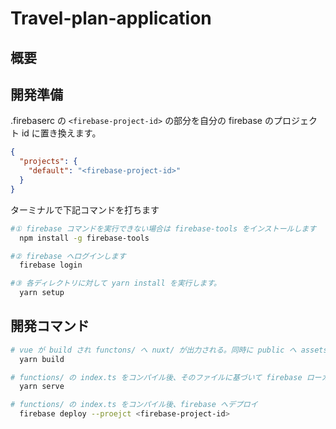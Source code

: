 # Travel-plan-application

## 概要

## 開発準備

.firebaserc の `<firebase-project-id>` の部分を自分の firebase のプロジェクト id に置き換えます。

```json
{
  "projects": {
    "default": "<firebase-project-id>"
  }
}
```

ターミナルで下記コマンドを打ちます

```bash
#① firebase コマンドを実行できない場合は firebase-tools をインストールします
  npm install -g firebase-tools

#② firebase へログインします
  firebase login

#③ 各ディレクトリに対して yarn install を実行します。
  yarn setup
```

## 開発コマンド

```bash
# vue が build され functons/ へ nuxt/ が出力される。同時に public へ assets/ コピーされる
  yarn build

# functions/ の index.ts をコンパイル後、そのファイルに基づいて firebase ローカルサーバーを立てる
  yarn serve

# functions/ の index.ts をコンパイル後、firebase へデプロイ
  firebase deploy --proejct <firebase-project-id>
```
